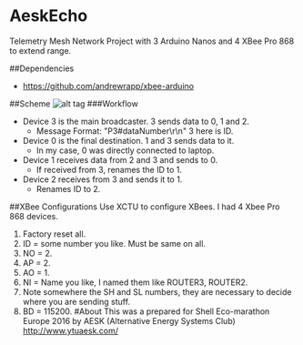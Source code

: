 # AeskEcho
Telemetry Mesh Network Project with 3 Arduino Nanos and 4 XBee Pro 868 to extend range.

##Dependencies
- https://github.com/andrewrapp/xbee-arduino

##Scheme
![alt tag](http://i.imgur.com/Vuui5Ce.png)
###Workflow
* Device 3 is the main broadcaster. 3 sends data to 0, 1 and 2.
  * Message Format: "P3#dataNumber\r\n" 3 here is ID.
* Device 0 is the final destination. 1 and 3 sends data to it.
  * In my case, 0 was directly connected to laptop.
* Device 1 receives data from 2 and 3 and sends to 0.
  * If received from 3, renames the ID to 1.
* Device 2 receives from 3 and sends it to 1.
  * Renames ID to 2.

##XBee Configurations
Use XCTU to configure XBees. I had 4 Xbee Pro 868 devices.
1. Factory reset all.
2. ID = some number you like. Must be same on all.
3. NO = 2.
4. AP = 2.
5. AO = 1.
6. NI = Name you like, I named them like ROUTER3, ROUTER2.
7. Note somewhere the SH and SL numbers, they are necessary to decide where you are sending stuff.
8. BD = 115200.
#About
This was a prepared for Shell Eco-marathon Europe 2016 by AESK (Alternative Energy Systems Club) http://www.ytuaesk.com/
